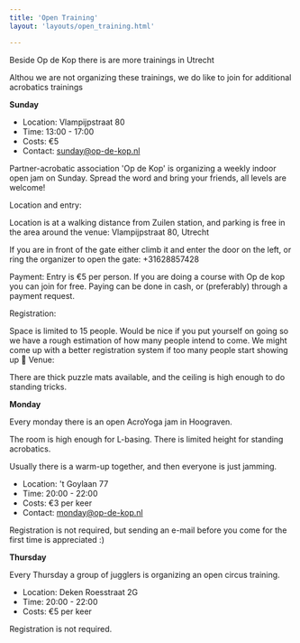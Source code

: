 ```yaml
---
title: 'Open Training'
layout: 'layouts/open_training.html'

---
```


Beside Op de Kop there is are more trainings in Utrecht

Althou we are not organizing these trainings, we do like to join for additional acrobatics trainings


**Sunday**

- Location: Vlampijpstraat 80
- Time: 13:00 - 17:00
- Costs: €5 
- Contact: sunday@op-de-kop.nl

Partner-acrobatic association 'Op de Kop' is organizing a weekly indoor open jam on Sunday. Spread the word and bring your friends, all levels are welcome!

Location and entry:

Location is at a walking distance from Zuilen station, and parking is free in the area around the venue: Vlampijpstraat 80, Utrecht

If you are in front of the gate either climb it and enter the door on the left, or ring the organizer to open the gate: +31628857428

Payment:
Entry is €5 per person. If you are doing a course with Op de kop you can join for free.
Paying can be done in cash, or (preferably) through a payment request.

Registration:

Space is limited to 15 people. Would be nice if you put yourself on going so we have a rough estimation of how many people intend to come. We might come up with a better registration system if too many people start showing up 🙂
Venue:

There are thick puzzle mats available, and the ceiling is high enough to do standing tricks.

**Monday**

Every monday there is an open AcroYoga jam in Hoograven.

The room is high enough for L-basing. There is limited height for standing acrobatics.

Usually there is a warm-up together, and then everyone is just jamming.

- Location: 't Goylaan 77
- Time: 20:00 - 22:00
- Costs: €3 per keer
- Contact: monday@op-de-kop.nl

Registration is not required, but sending an e-mail before you come for the first time is appreciated :)

**Thursday**

Every Thursday a group of jugglers is organizing an open circus training.
- Location: Deken Roesstraat 2G
- Time: 20:00 - 22:00
- Costs: €5 per keer

Registration is not required.
